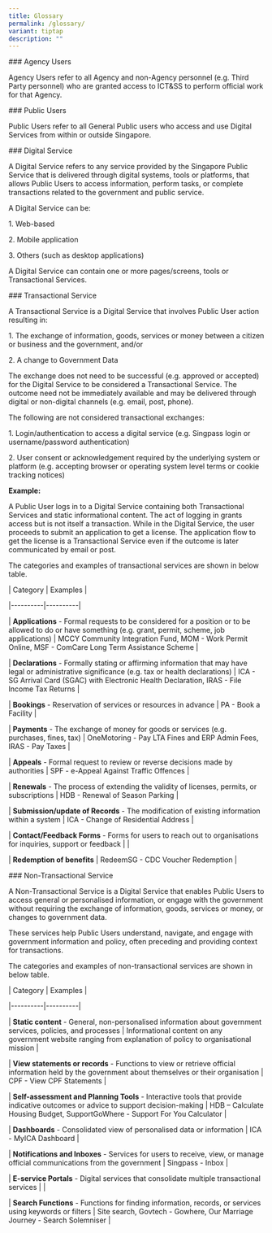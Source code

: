 ```yaml
---
title: Glossary
permalink: /glossary/
variant: tiptap
description: ""
---
```

<p>### Agency Users</p>
<p>Agency Users refer to all Agency and non-Agency personnel (e.g. Third
Party personnel) who are granted access to ICT&amp;SS to perform official
work for that Agency.</p>
<p>### Public Users</p>
<p>Public Users refer to all General Public users who access and use Digital
Services from within or outside Singapore.</p>
<p>### Digital Service</p>
<p>A Digital Service refers to any service provided by the Singapore Public
Service that is delivered through digital systems, tools or platforms,
that allows Public Users to access information, perform tasks, or complete
transactions related to the government and public service.</p>
<p>A Digital Service can be:</p>
<p>1. Web-based</p>
<p>2. Mobile application</p>
<p>3. Others (such as desktop applications)</p>
<p>A Digital Service can contain one or more pages/screens, tools or Transactional
Services.</p>
<p>### Transactional Service</p>
<p>A Transactional Service is a Digital Service that involves Public User
action resulting in:</p>
<p>1. The exchange of information, goods, services or money between a citizen
or business and the government, and/or</p>
<p>2. A change to Government Data</p>
<p>The exchange does not need to be successful (e.g. approved or accepted)
for the Digital Service to be considered a Transactional Service. The outcome
need not be immediately available and may be delivered through digital
or non-digital channels (e.g. email, post, phone).</p>
<p>The following are not considered transactional exchanges:</p>
<p>1. Login/authentication to access a digital service (e.g. Singpass login
or username/password authentication)</p>
<p>2. User consent or acknowledgement required by the underlying system or
platform (e.g. accepting browser or operating system level terms or cookie
tracking notices)</p>
<p><strong>Example:</strong>
</p>
<p>A Public User logs in to a Digital Service containing both Transactional
Services and static informational content. The act of logging in grants
access but is not itself a transaction. While in the Digital Service, the
user proceeds to submit an application to get a license. The application
flow to get the license is a Transactional Service even if the outcome
is later communicated by email or post.</p>
<p>The categories and examples of transactional services are shown in below
table.</p>
<p>| Category | Examples |</p>
<p>|----------|----------|</p>
<p>| <strong>Applications</strong> - Formal requests to be considered for a
position or to be allowed to do or have something (e.g. grant, permit,
scheme, job applications) | MCCY Community Integration Fund, MOM - Work
Permit Online, MSF - ComCare Long Term Assistance Scheme |</p>
<p>| <strong>Declarations</strong> - Formally stating or affirming information
that may have legal or administrative significance (e.g. tax or health
declarations) | ICA - SG Arrival Card (SGAC) with Electronic Health Declaration,
IRAS - File Income Tax Returns |</p>
<p>| <strong>Bookings</strong> - Reservation of services or resources in advance
| PA - Book a Facility |</p>
<p>| <strong>Payments</strong> - The exchange of money for goods or services
(e.g. purchases, fines, tax) | OneMotoring - Pay LTA Fines and ERP Admin
Fees, IRAS - Pay Taxes |</p>
<p>| <strong>Appeals</strong> - Formal request to review or reverse decisions
made by authorities | SPF - e-Appeal Against Traffic Offences |</p>
<p>| <strong>Renewals</strong> - The process of extending the validity of licenses,
permits, or subscriptions | HDB - Renewal of Season Parking |</p>
<p>| <strong>Submission/update of Records</strong> - The modification of existing
information within a system | ICA - Change of Residential Address |</p>
<p>| <strong>Contact/Feedback Forms</strong> - Forms for users to reach out
to organisations for inquiries, support or feedback | |</p>
<p>| <strong>Redemption of benefits</strong> | RedeemSG - CDC Voucher Redemption
|</p>
<p>### Non-Transactional Service</p>
<p>A Non-Transactional Service is a Digital Service that enables Public Users
to access general or personalised information, or engage with the government
without requiring the exchange of information, goods, services or money,
or changes to government data.</p>
<p>These services help Public Users understand, navigate, and engage with
government information and policy, often preceding and providing context
for transactions.</p>
<p>The categories and examples of non-transactional services are shown in
below table.</p>
<p>| Category | Examples |</p>
<p>|----------|----------|</p>
<p>| <strong>Static content</strong> - General, non-personalised information
about government services, policies, and processes | Informational content
on any government website ranging from explanation of policy to organisational
mission |</p>
<p>| <strong>View statements or records</strong> - Functions to view or retrieve
official information held by the government about themselves or their organisation
| CPF - View CPF Statements |</p>
<p>| <strong>Self-assessment and Planning Tools</strong> - Interactive tools
that provide indicative outcomes or advice to support decision-making |
HDB – Calculate Housing Budget, SupportGoWhere - Support For You Calculator
|</p>
<p>| <strong>Dashboards</strong> - Consolidated view of personalised data or
information | ICA - MyICA Dashboard |</p>
<p>| <strong>Notifications and Inboxes</strong> - Services for users to receive,
view, or manage official communications from the government | Singpass
- Inbox |</p>
<p>| <strong>E-service Portals</strong> - Digital services that consolidate
multiple transactional services | |</p>
<p>| <strong>Search Functions</strong> - Functions for finding information,
records, or services using keywords or filters | Site search, Govtech -
Gowhere, Our Marriage Journey - Search Solemniser |</p>